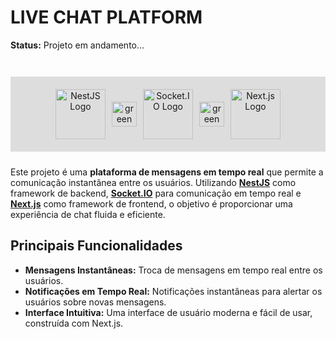 # LIVE CHAT PLATFORM

**Status:** Projeto em andamento...

<span align="center" style="display: flex; justify-content: center; align-items: center; flex-direction: row; gap: 10px; margin-top: 42px; margin-bottom: 24px; background-color: #ddd; padding: 20px">
    <img src="https://nestjs.com/img/logo_text.svg" alt="NestJS Logo" height="80"/>
    <img src="https://img.icons8.com/fluency/48/000000/plus-math.png" alt="green plus sign" height="40"/>
    <img src="https://upload.wikimedia.org/wikipedia/commons/9/96/Socket-io.svg" alt="Socket.IO Logo" height="80"/>
    <img src="https://img.icons8.com/fluency/48/000000/plus-math.png" alt="green plus sign" height="40"/>
    <img src="https://upload.wikimedia.org/wikipedia/commons/8/8e/Nextjs-logo.svg" alt="Next.js Logo" height="80"/>
</span>

Este projeto é uma **plataforma de mensagens em tempo real** que permite a comunicação instantânea entre os usuários. Utilizando **[NestJS](https://nestjs.com/)** como framework de backend, **[Socket.IO](https://socket.io/)** para comunicação em tempo real e **[Next.js](https://nextjs.org/)** como framework de frontend, o objetivo é proporcionar uma experiência de chat fluida e eficiente.

## Principais Funcionalidades

- **Mensagens Instantâneas:** Troca de mensagens em tempo real entre os usuários.
- **Notificações em Tempo Real:** Notificações instantâneas para alertar os usuários sobre novas mensagens.
- **Interface Intuitiva:** Uma interface de usuário moderna e fácil de usar, construída com Next.js.
